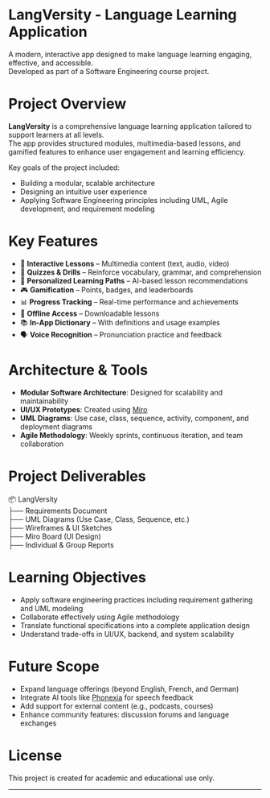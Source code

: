 # LangVersity - Language Learning Application

A modern, interactive app designed to make language learning engaging, effective, and accessible.  
Developed as part of a Software Engineering course project.

# Project Overview

**LangVersity** is a comprehensive language learning application tailored to support learners at all levels.  
The app provides structured modules, multimedia-based lessons, and gamified features to enhance user engagement and learning efficiency.

Key goals of the project included:

- Building a modular, scalable architecture
- Designing an intuitive user experience
- Applying Software Engineering principles including UML, Agile development, and requirement modeling

# Key Features

- 🎯 **Interactive Lessons** – Multimedia content (text, audio, video)
- 🧩 **Quizzes & Drills** – Reinforce vocabulary, grammar, and comprehension
- 🧠 **Personalized Learning Paths** – AI-based lesson recommendations
- 🎮 **Gamification** – Points, badges, and leaderboards
- 📊 **Progress Tracking** – Real-time performance and achievements
- 📱 **Offline Access** – Downloadable lessons
- 📚 **In-App Dictionary** – With definitions and usage examples
- 🗣️ **Voice Recognition** – Pronunciation practice and feedback

# Architecture & Tools

- **Modular Software Architecture**: Designed for scalability and maintainability
- **UI/UX Prototypes**: Created using [Miro](https://miro.com)
- **UML Diagrams**: Use case, class, sequence, activity, component, and deployment diagrams
- **Agile Methodology**: Weekly sprints, continuous iteration, and team collaboration

# Project Deliverables

📦 LangVersity
<br>├── Requirements Document
<br>├── UML Diagrams (Use Case, Class, Sequence, etc.)
<br>├── Wireframes & UI Sketches
<br>├── Miro Board (UI Design)
<br>├── Individual & Group Reports

# Learning Objectives

- Apply software engineering practices including requirement gathering and UML modeling
- Collaborate effectively using Agile methodology
- Translate functional specifications into a complete application design
- Understand trade-offs in UI/UX, backend, and system scalability

# Future Scope

- Expand language offerings (beyond English, French, and German)
- Integrate AI tools like [Phonexia](https://www.phonexia.com) for speech feedback
- Add support for external content (e.g., podcasts, courses)
- Enhance community features: discussion forums and language exchanges

# License

This project is created for academic and educational use only.

---

